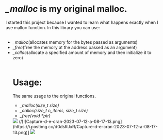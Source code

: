 <h1><i>_malloc</i> is my original malloc.</h1>
I started this project because I wanted to learn what happens exactly when I use malloc function.
In this library you can use:<br><br>
<ul>
<li><i>_malloc</i>(allocates memory for the bytes passed as arguments)<br></li>
<li><i>_free</i>(free the memory at the address passed as an argument)<br></li>
<li><i>_calloc</i>(allocate a specified amount of memory and then initialize it to zero)<br></li>
<BR>
<h1>Usage:</h1>
The same usage to the original functions.<br>
<ul>
<li><i>_malloc(size_t size)</i></li>
<li><i>_calloc(size_t n_items, size_t size)</i></li>
<li><i>_free(void *ptr)</i></li>
</ul>
<img src="https://i.postimg.cc/LXb1q9Yt/Capture-d-e-cran-2023-07-12-a-08-16-48.png">
//[![Capture-d-e-cran-2023-07-12-a-08-17-13.png](https://i.postimg.cc/d0dsRJxR/Capture-d-e-cran-2023-07-12-a-08-17-13.png)]
  <img src="https://postimg.cc/Lq9F2FRh">

